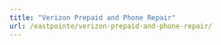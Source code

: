 ```yaml
---
title: "Verizon Prepaid and Phone Repair"
url: /eastpointe/verizon-prepaid-and-phone-repair/
---
```

